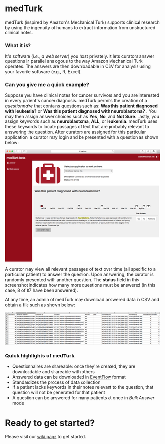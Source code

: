 medTurk
=======

medTurk (inspired by Amazon's Mechanical Turk) supports clinical research by using the ingenuity of humans to extract information from unstructured clinical notes.

### What it is?
It's software (*i.e., a web server*) you host privately. It lets curators answer questions in parallel analogous to the way Amazon Mechanical Turk operates. The answers are then downloadable in CSV for analysis using your favorite software (e.g., R, Excel).

### Can you give me a quick example?
Suppose you have clinical notes for cancer survivors and you are interested in every patient's cancer diagnosis. medTurk permits the creation of a *questionnaire* that contains questions such as: **Was this patient diagnosed with leukemia?** or **Was this patient diagnosed with neuroblastoma?** . You may then assign answer choices such as **Yes**, **No**, and **Not Sure**. Lastly, you assign keywords such as **neuroblastoma**, **ALL**, or **leukemia**. medTurk uses these keywords to locate passages of text that are probably relevant to answering the question. After curators are assigned for this particular application, a curator may login and be presented with a question as shown below:

![alt tag](images/answer.png)

A curator may view all relevant passages of text over time (all specific to a particular patient) to answer the question. Upon answering, the curator is randomly presented with another question. The **status** field in this screenshot indicates how many more questions must be answered (in this case, 8 of 87 have been answered). 

At any time, an admin of medTurk may download answered data in CSV and obtain a file such as shown below:

![alt tag](images/data.png)


### Quick highlights of medTurk

* Questionnaires are shareable: once they're created, they are downloadable and shareable with others
* Answered data can be downloaded in [EventFlow](http://www.cs.umd.edu/hcil/eventflow/) format
* Standardizes the process of data collection
* If a patient lacks keywords in their notes relevant to the question, that question will not be generated for that patient
* A question can be answered for many patients at once in *Bulk Answer* mode

Ready to get started?
=======

Please visit our [wiki page](https://github.com/ICBI/medturk/wiki) to get started.